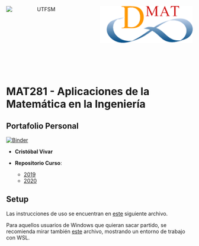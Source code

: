 <header>
<img src="https://upload.wikimedia.org/wikipedia/commons/4/47/Logo_UTFSM.png" width=200 alt="UTFSM" align="left"/>
<img src="./images/dmat.png" alt="DMAT" align="right"/>
</header>
</br></br></br></br></br>

</br>
</br>

# MAT281 - Aplicaciones de la Matemática en la Ingeniería

## Portafolio Personal

[![Binder](https://mybinder.org/badge_logo.svg)](https://mybinder.org/v2/gh/Khris-VI/mat281_portfolio_template/master?urlpath=lab)

* __Cristóbal Vivar__

* __Repositorio Curso__:
    - [2019](https://github.com/aoguedao/mat281_2019S2)
    - [2020](https://github.com/aoguedao/mat281_2020S2)

## Setup

Las instrucciones de uso se encuentran en [este](setup.md) siguiente archivo. 

Para aquellos usuarios de Windows que quieran sacar partido, se recomienda mirar también [este](wsl_ds_toolkit.md) archivo, mostrando un entorno de trabajo con WSL.
